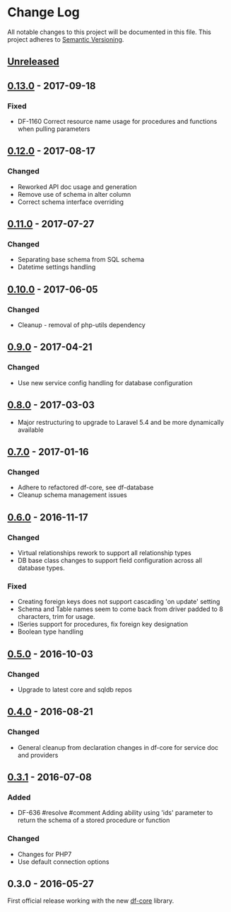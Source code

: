 # Change Log
All notable changes to this project will be documented in this file.
This project adheres to [Semantic Versioning](http://semver.org/).

## [Unreleased]

## [0.13.0] - 2017-09-18
### Fixed
- DF-1160 Correct resource name usage for procedures and functions when pulling parameters

## [0.12.0] - 2017-08-17
### Changed
- Reworked API doc usage and generation
- Remove use of schema in alter column
- Correct schema interface overriding

## [0.11.0] - 2017-07-27
### Changed
- Separating base schema from SQL schema
- Datetime settings handling

## [0.10.0] - 2017-06-05
### Changed
- Cleanup - removal of php-utils dependency

## [0.9.0] - 2017-04-21
### Changed
- Use new service config handling for database configuration

## [0.8.0] - 2017-03-03
- Major restructuring to upgrade to Laravel 5.4 and be more dynamically available

## [0.7.0] - 2017-01-16
### Changed
- Adhere to refactored df-core, see df-database
- Cleanup schema management issues

## [0.6.0] - 2016-11-17
### Changed
- Virtual relationships rework to support all relationship types
- DB base class changes to support field configuration across all database types.

### Fixed
- Creating foreign keys does not support cascading 'on update' setting
- Schema and Table names seem to come back from driver padded to 8 characters, trim for usage.
- ISeries support for procedures, fix foreign key designation
- Boolean type handling

## [0.5.0] - 2016-10-03
### Changed
- Upgrade to latest core and sqldb repos

## [0.4.0] - 2016-08-21
### Changed
- General cleanup from declaration changes in df-core for service doc and providers

## [0.3.1] - 2016-07-08
### Added
- DF-636 #resolve #comment Adding ability using 'ids' parameter to return the schema of a stored procedure or function

### Changed
- Changes for PHP7
- Use default connection options

## 0.3.0 - 2016-05-27
First official release working with the new [df-core](https://github.com/dreamfactorysoftware/df-core) library.

[Unreleased]: https://github.com/dreamfactorysoftware/df-ibmdb2/compare/0.13.0...HEAD
[0.13.0]: https://github.com/dreamfactorysoftware/df-ibmdb2/compare/0.12.0...0.13.0
[0.12.0]: https://github.com/dreamfactorysoftware/df-ibmdb2/compare/0.11.0...0.12.0
[0.11.0]: https://github.com/dreamfactorysoftware/df-ibmdb2/compare/0.10.0...0.11.0
[0.10.0]: https://github.com/dreamfactorysoftware/df-ibmdb2/compare/0.9.0...0.10.0
[0.9.0]: https://github.com/dreamfactorysoftware/df-ibmdb2/compare/0.8.0...0.9.0
[0.8.0]: https://github.com/dreamfactorysoftware/df-ibmdb2/compare/0.7.0...0.8.0
[0.7.0]: https://github.com/dreamfactorysoftware/df-ibmdb2/compare/0.6.0...0.7.0
[0.6.0]: https://github.com/dreamfactorysoftware/df-ibmdb2/compare/0.5.0...0.6.0
[0.5.0]: https://github.com/dreamfactorysoftware/df-ibmdb2/compare/0.4.0...0.5.0
[0.4.0]: https://github.com/dreamfactorysoftware/df-ibmdb2/compare/0.3.1...0.4.0
[0.3.1]: https://github.com/dreamfactorysoftware/df-ibmdb2/compare/0.3.0...0.3.1
